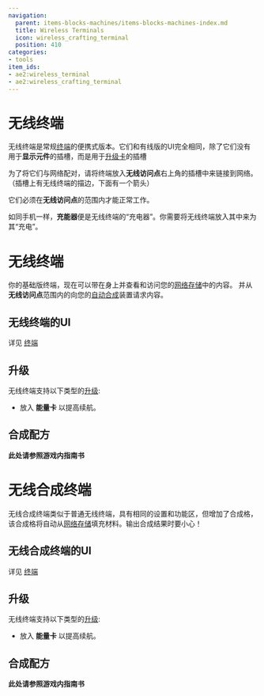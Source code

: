 ```yaml
---
navigation:
  parent: items-blocks-machines/items-blocks-machines-index.md
  title: Wireless Terminals
  icon: wireless_crafting_terminal
  position: 410
categories:
- tools
item_ids:
- ae2:wireless_terminal
- ae2:wireless_crafting_terminal
---
```


# 无线终端

无线终端是常规[终端](terminals.md)的便携式版本。它们和有线版的UI完全相同，除了它们没有用于**显示元件**的插槽，而是用于[升级卡](upgrade_cards.md)的插槽

为了将它们与网络配对，请将终端放入**无线访问点**右上角的插槽中来链接到网络。（插槽上有无线终端的描边，下面有一个箭头）

它们必须在**无线访问点**的范围内才能正常工作。

如同手机一样，**充能器**便是无线终端的“充电器”。你需要将无线终端放入其中来为其“充电”。

# 无线终端


你的基础版终端，现在可以带在身上并查看和访问您的[网络存储](../ae2-mechanics/import-export-storage.md)中的内容。
并从**无线访问点**范围内的向您的[自动合成](..e2-mechanics/autocrafting.md)装置请求内容。


## 无线终端的UI

详见 [终端](terminals.md)

## 升级

无线终端支持以下类型的[升级](upgrade_cards.md):

*   放入 **能量卡** 以提高续航。

## 合成配方

**此处请参照游戏内指南书**

# 无线合成终端


无线合成终端类似于普通无线终端，具有相同的设置和功能区，但增加了合成格，该合成格将自动从[网络存储](../ae2-mechanics/import-export-storage.md)填充材料。输出合成结果时要小心！

## 无线合成终端的UI

详见 [终端](terminals.md)

## 升级

无线终端支持以下类型的[升级](upgrade_cards.md):

*   放入 **能量卡** 以提高续航。

## 合成配方

**此处请参照游戏内指南书**
